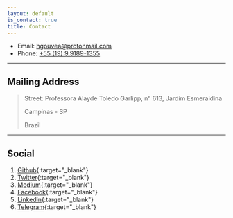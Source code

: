 ```yaml
---
layout: default
is_contact: true
title: Contact
---
```


* Email: [hgouvea@protonmail.com](mailto:hgouvea@protonmail.com)
* Phone: [+55 (19) 9.9189-1355](tel:+5519991891355)

---

## Mailing Address

> Street: Professora Alayde Toledo Garlipp, n° 613, Jardim Esmeraldina
>
> Campinas - SP
>
> Brazil

---

## Social

1. [Github](https://github.com/GouveaHeitor){:target="_blank"}
2. [Twitter](https://twitter.com/GouveaHeitor){:target="_blank"}
3. [Medium](https://medium.com/@gouveaheitor){:target="_blank"}
4. [Facebook](https://fb.com/GouveaHeitor){:target="_blank"}
5. [Linkedin](https://br.linkedin.com/in/gouveaheitor){:target="_blank"}
6. [Telegram](https://web.telegram.org/#/im?p=@GouveaHeitor){:target="_blank"}

